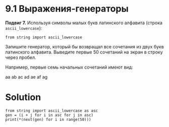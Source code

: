 # 9.1 Выражения-генераторы

**Подвиг 7.** Используя символы малых букв латинского 
алфавита (строка `ascii_lowercase`):

`from string import ascii_lowercase`

Запишите генератор, который бы возвращал все сочетания
из двух букв латинского алфавита. Выведите первые 50
сочетаний на экран в строку через пробел.

Например, первые семь начальных сочетаний имеют вид:

aa ab ac ad ae af ag

# Solution

```
from string import ascii_lowercase as asc
gen = (i + j for i in asc for j in asc)
print(*(next(gen) for i in range(50)))
```
